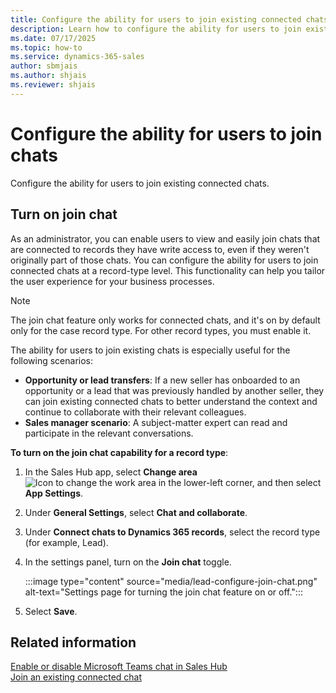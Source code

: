 ```yaml
---
title: Configure the ability for users to join existing connected chats
description: Learn how to configure the ability for users to join existing connected chats.
ms.date: 07/17/2025
ms.topic: how-to
ms.service: dynamics-365-sales
author: sbmjais
ms.author: shjais
ms.reviewer: shjais 
---
```


# Configure the ability for users to join chats

Configure the ability for users to join existing connected chats.

## Turn on join chat

As an administrator, you can enable users to view and easily join chats that are connected to records they have write access to, even if they weren't originally part of those chats. You can configure the ability for users to join connected chats at a record-type level. This functionality can help you tailor the user experience for your business processes.

> [!NOTE]
> The join chat feature only works for connected chats, and it's on by default only for the case record type. For other record types, you must enable it.

The ability for users to join existing chats is especially useful for the following scenarios:

- **Opportunity or lead transfers**: If a new seller has onboarded to an opportunity or a lead that was previously handled by another seller, they can join existing connected chats to better understand the context and continue to collaborate with their relevant colleagues.
- **Sales manager scenario**: A subject-matter expert can read and participate in the relevant conversations.

**To turn on the join chat capability for a record type**:

1. In the Sales Hub app, select **Change area** ![Icon to change the work area](media/change-area-icon.png) in the lower-left corner, and then select **App Settings**.

2. Under **General Settings**, select **Chat and collaborate**.

3. Under **Connect chats to Dynamics 365 records**, select the record type (for example, Lead).

4. In the settings panel, turn on the **Join chat** toggle.

    :::image type="content" source="media/lead-configure-join-chat.png" alt-text="Settings page for turning the join chat feature on or off.":::

4. Select **Save**.

## Related information

[Enable or disable Microsoft Teams chat in Sales Hub](enable-teams-chat.md)   
[Join an existing connected chat](join-chat.md)
